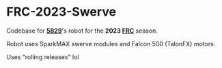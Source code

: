# FRC-2023-Swerve <br>
Codebase for **[5829](https://www.thebluealliance.com/team/5829/2023)**'s robot for the **2023 [FRC](https://www.firstinspires.org/robotics/frc)** season.

Robot uses SparkMAX swerve modules and Falcon 500 (TalonFX) motors.

Uses "rolling releases" lol
